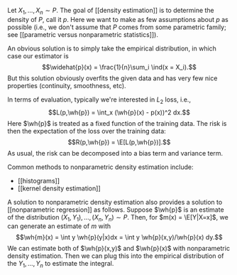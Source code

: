 Let $X_1,\dots,X_n\sim P$. The goal of [[density estimation]] is to determine the density of $P$, call it $p$. Here we want to make as few assumptions about $p$ as possible (i.e., we don't assume that $P$ comes from some parametric family; see [[parametric versus nonparametric statistics]]). 

An obvious solution is to simply take the empirical distribution, in which case our estimator is 
$$\widehat{p}(x) = \frac{1}{n}\sum_i \ind(x = X_i).$$
But this solution obviously overfits the given data and has very few nice properties (continuity, smoothness, etc). 

In terms of evaluation, typically we're interested in $L_2$ loss, i.e., 
$$L(p,\wh{p}) = \int_x (\wh{p}(x) - p(x))^2 dx.$$
Here $\wh{p}$ is treated as a fixed function of the training data. The risk is then the expectation of the loss over the training data: 
$$R(p,\wh{p}) = \E[L(p,\wh{p})].$$
As usual, the risk can be decomposed into a bias term and variance term. 

Common methods to nonparametric density estimation include: 
- [[histograms]]
- [[kernel density estimation]]

A solution to nonparametric density estimation also provides a solution to [[nonparametric regression]] as follows. Suppose $\wh{p}$ is an estimate of the distribution $(X_1,Y_1), \dots, (X_n,Y_n)\sim P$. Then, for $m(x) = \E[Y|X=x]$, we can generate an estimate of $m$ with 
$$\wh{m}(x) = \int y \wh{p}(y|x)dx = \int y \wh{p}(x,y)/\wh{p}(x) dy.$$
We can estimate both of $\wh{p}(x,y)$ and $\wh{p}(x)$ with nonparametric density estimation. Then we can plug this into the empirical distribution of the $Y_1,\dots,Y_n$ to estimate the integral. 

 

